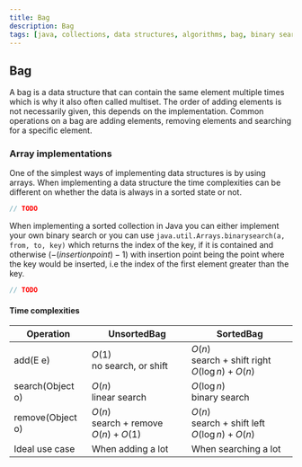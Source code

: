```yaml
---
title: Bag
description: Bag
tags: [java, collections, data structures, algorithms, bag, binary search]
---
```


## Bag

A bag is a data structure that can contain the same element multiple times which is why it also often called multiset. The order of adding elements is not necessarily given, this depends on the implementation. Common operations on a bag are adding elements, removing elements and searching for a specific element.

### Array implementations

One of the simplest ways of implementing data structures is by using arrays. When implementing a data structure the time complexities can be different on whether the data is always in a sorted state or not.

```java title="UnsortedBag.java"
// TODO
```

When implementing a sorted collection in Java you can either implement your own binary search or you can use `java.util.Arrays.binarysearch(a, from, to, key)` which returns the index of the key, if it is contained and otherwise $(-(insertion point) - 1)$ with insertion point being the point where the key would be inserted, i.e the index of the first element greater than the key.

```java title="SortedBag.java"
// TODO
```

#### Time complexities

| Operation        | UnsortedBag                                | SortedBag                                             |
| ---------------- | ------------------------------------------ | ----------------------------------------------------- |
| add(E e)         | $O(1)$ <br/> no search, or shift           | $O(n)$ <br/> search + shift right $O(\log{n}) + O(n)$ |
| search(Object o) | $O(n)$ <br/> linear search                 | $O(\log{n})$ <br/> binary search                      |
| remove(Object o) | $O(n)$ <br/> search + remove $O(n) + O(1)$ | $O(n)$ <br/> search + shift left $O(\log{n}) + O(n)$  |
| Ideal use case   | When adding a lot                          | When searching a lot                                  |
